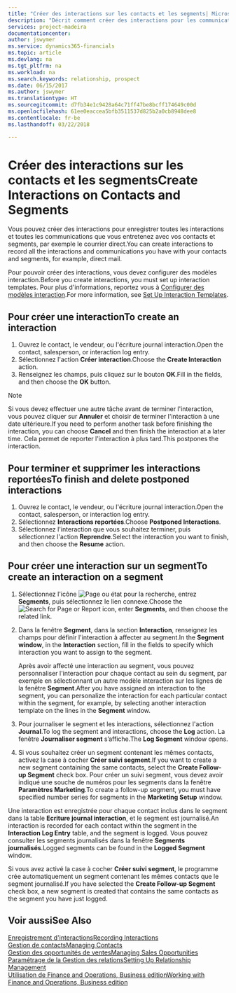 ```yaml
---
title: "Créer des interactions sur les contacts et les segments| Microsoft Docs"
description: "Décrit comment créer des interactions pour les communications que vous avez avec vos contacts et segments dans Finance and Operations, Business edition, par exemple le courrier direct."
services: project-madeira
documentationcenter: 
author: jswymer
ms.service: dynamics365-financials
ms.topic: article
ms.devlang: na
ms.tgt_pltfrm: na
ms.workload: na
ms.search.keywords: relationship, prospect
ms.date: 06/15/2017
ms.author: jswymer
ms.translationtype: HT
ms.sourcegitcommit: d7fb34e1c9428a64c71ff47be8bcff174649c00d
ms.openlocfilehash: 61ee0eaccea5bfb3511537d825b2a0cb8948dee8
ms.contentlocale: fr-be
ms.lasthandoff: 03/22/2018

---
```

# <a name="create-interactions-on-contacts-and-segments"></a><span data-ttu-id="89c48-103">Créer des interactions sur les contacts et les segments</span><span class="sxs-lookup"><span data-stu-id="89c48-103">Create Interactions on Contacts and Segments</span></span>
<span data-ttu-id="89c48-104">Vous pouvez créer des interactions pour enregistrer toutes les interactions et toutes les communications que vous entretenez avec vos contacts et segments, par exemple le courrier direct.</span><span class="sxs-lookup"><span data-stu-id="89c48-104">You can create interactions to record all the interactions and communications you have with your contacts and segments, for example, direct mail.</span></span>

<span data-ttu-id="89c48-105">Pour pouvoir créer des interactions, vous devez configurer des modèles interaction.</span><span class="sxs-lookup"><span data-stu-id="89c48-105">Before you create interactions, you must set up interaction templates.</span></span> <span data-ttu-id="89c48-106">Pour plus d'informations, reportez vous à [Configurer des modèles interaction](marketing-interactions.md).</span><span class="sxs-lookup"><span data-stu-id="89c48-106">For more information, see  [Set Up Interaction Templates](marketing-interactions.md).</span></span>

## <a name="to-create-an-interaction"></a><span data-ttu-id="89c48-107">Pour créer une interaction</span><span class="sxs-lookup"><span data-stu-id="89c48-107">To create an interaction</span></span>
1. <span data-ttu-id="89c48-108">Ouvrez le contact, le vendeur, ou l'écriture journal interaction.</span><span class="sxs-lookup"><span data-stu-id="89c48-108">Open the contact, salesperson, or interaction log entry.</span></span>
2. <span data-ttu-id="89c48-109">Sélectionnez l'action **Créer interaction**.</span><span class="sxs-lookup"><span data-stu-id="89c48-109">Choose the **Create Interaction** action.</span></span>
3. <span data-ttu-id="89c48-110">Renseignez les champs, puis cliquez sur le bouton **OK**.</span><span class="sxs-lookup"><span data-stu-id="89c48-110">Fill in the fields, and then choose the **OK** button.</span></span>

> [!NOTE]  
>   <span data-ttu-id="89c48-111">Si vous devez effectuer une autre tâche avant de terminer l'interaction, vous pouvez cliquer sur **Annuler** et choisir de terminer l'interaction à une date ultérieure.</span><span class="sxs-lookup"><span data-stu-id="89c48-111">If you need to perform another task before finishing the interaction, you can choose **Cancel** and then finish the interaction at a later time.</span></span> <span data-ttu-id="89c48-112">Cela permet de reporter l'interaction à plus tard.</span><span class="sxs-lookup"><span data-stu-id="89c48-112">This postpones the interaction.</span></span>

## <a name="to-finish-and-delete-postponed-interactions"></a><span data-ttu-id="89c48-113">Pour terminer et supprimer les interactions reportées</span><span class="sxs-lookup"><span data-stu-id="89c48-113">To finish and delete postponed interactions</span></span>
1. <span data-ttu-id="89c48-114">Ouvrez le contact, le vendeur, ou l'écriture journal interaction.</span><span class="sxs-lookup"><span data-stu-id="89c48-114">Open the contact, salesperson, or interaction log entry.</span></span>
2. <span data-ttu-id="89c48-115">Sélectionnez **Interactions reportées**.</span><span class="sxs-lookup"><span data-stu-id="89c48-115">Choose **Postponed Interactions**.</span></span>
3. <span data-ttu-id="89c48-116">Sélectionnez l'interaction que vous souhaitez terminer, puis sélectionnez l'action **Reprendre**.</span><span class="sxs-lookup"><span data-stu-id="89c48-116">Select the interaction you want to finish, and then choose the **Resume** action.</span></span>

## <a name="to-create-an-interaction-on-a-segment"></a><span data-ttu-id="89c48-117">Pour créer une interaction sur un segment</span><span class="sxs-lookup"><span data-stu-id="89c48-117">To create an interaction on a segment</span></span>
1. <span data-ttu-id="89c48-118">Sélectionnez l'icône ![Page ou état pour la recherche](media/ui-search/search_small.png "Page ou état pour la recherche"), entrez **Segments**, puis sélectionnez le lien connexe.</span><span class="sxs-lookup"><span data-stu-id="89c48-118">Choose the ![Search for Page or Report](media/ui-search/search_small.png "Search for Page or Report icon") icon, enter **Segments**, and then choose the related link.</span></span>
2. <span data-ttu-id="89c48-119">Dans la fenêtre **Segment**, dans la section **Interaction**, renseignez les champs pour définir l'interaction à affecter au segment.</span><span class="sxs-lookup"><span data-stu-id="89c48-119">In the **Segment window**, in the **Interaction** section, fill in the fields to specify which interaction you want to assign to the segment.</span></span>

    <span data-ttu-id="89c48-120">Après avoir affecté une interaction au segment, vous pouvez personnaliser l'interaction pour chaque contact au sein du segment, par exemple en sélectionnant un autre modèle interaction sur les lignes de la fenêtre **Segment**.</span><span class="sxs-lookup"><span data-stu-id="89c48-120">After you have assigned an interaction to the segment, you can personalize the interaction for each particular contact within the segment, for example, by selecting another interaction template on the lines in the **Segment** window.</span></span>  
3. <span data-ttu-id="89c48-121">Pour journaliser le segment et les interactions, sélectionnez l'action **Journal**.</span><span class="sxs-lookup"><span data-stu-id="89c48-121">To log the segment and interactions, choose the **Log** action.</span></span> <span data-ttu-id="89c48-122">La fenêtre **Journaliser segment** s’affiche.</span><span class="sxs-lookup"><span data-stu-id="89c48-122">The **Log Segment** window opens.</span></span>
4. <span data-ttu-id="89c48-123">Si vous souhaitez créer un segment contenant les mêmes contacts, activez la case à cocher **Créer suivi segment**.</span><span class="sxs-lookup"><span data-stu-id="89c48-123">If you want to create a new segment containing the same contacts, select the **Create Follow-up Segment** check box.</span></span> <span data-ttu-id="89c48-124">Pour créer un suivi segment, vous devez avoir indiqué une souche de numéros pour les segments dans la fenêtre **Paramètres Marketing**.</span><span class="sxs-lookup"><span data-stu-id="89c48-124">To create a follow-up segment, you must have specified number series for segments in the **Marketing Setup** window.</span></span>

<span data-ttu-id="89c48-125">Une interaction est enregistrée pour chaque contact inclus dans le segment dans la table **Ecriture journal interaction**, et le segment est journalisé.</span><span class="sxs-lookup"><span data-stu-id="89c48-125">An interaction is recorded for each contact within the segment in the **Interaction Log Entry** table, and the segment is logged.</span></span> <span data-ttu-id="89c48-126">Vous pouvez consulter les segments journalisés dans la fenêtre **Segments journalisés**.</span><span class="sxs-lookup"><span data-stu-id="89c48-126">Logged segments can be found in the **Logged Segment** window.</span></span>

<span data-ttu-id="89c48-127">Si vous avez activé la case à cocher **Créer suivi segment**, le programme crée automatiquement un segment contenant les mêmes contacts que le segment journalisé.</span><span class="sxs-lookup"><span data-stu-id="89c48-127">If you have selected the **Create Follow-up Segment** check box, a new segment is created that contains the same contacts as the segment you have just logged.</span></span>

## <a name="see-also"></a><span data-ttu-id="89c48-128">Voir aussi</span><span class="sxs-lookup"><span data-stu-id="89c48-128">See Also</span></span>
[<span data-ttu-id="89c48-129">Enregistrement d'interactions</span><span class="sxs-lookup"><span data-stu-id="89c48-129">Recording Interactions</span></span>](marketing-interactions.md)  
[<span data-ttu-id="89c48-130">Gestion de contacts</span><span class="sxs-lookup"><span data-stu-id="89c48-130">Managing Contacts</span></span>](marketing-contacts.md)  
[<span data-ttu-id="89c48-131">Gestion des opportunités de ventes</span><span class="sxs-lookup"><span data-stu-id="89c48-131">Managing Sales Opportunities</span></span>](marketing-manage-sales-opportunities.md)  
[<span data-ttu-id="89c48-132">Paramétrage de la Gestion des relations</span><span class="sxs-lookup"><span data-stu-id="89c48-132">Setting Up Relationship Management</span></span>](marketing-setup-marketing.md)  
[<span data-ttu-id="89c48-133">Utilisation de Finance and Operations, Business edition</span><span class="sxs-lookup"><span data-stu-id="89c48-133">Working with Finance and Operations, Business edition</span></span>](ui-work-product.md)

